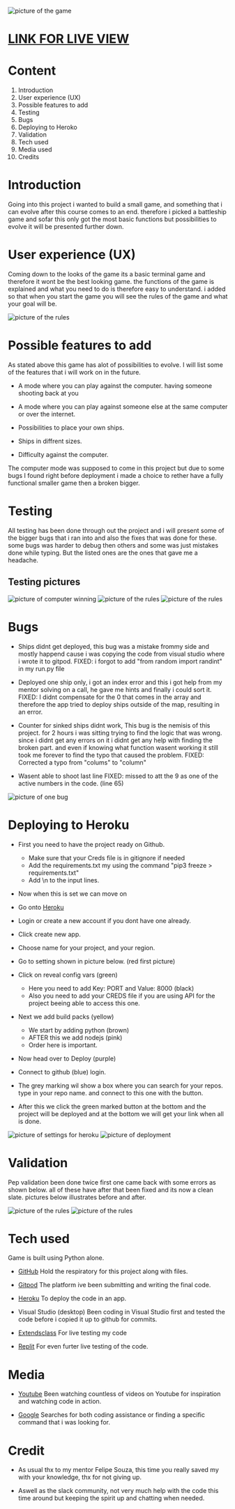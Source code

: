 

![picture of the game](/assets/images/game.jpg)


# [LINK FOR LIVE VIEW](https://battleships-odimac.herokuapp.com/)

# Content

1. Introduction
2. User experience (UX)
3. Possible features to add
4. Testing
5. Bugs
6. Deploying to Heroko
7. Validation
8. Tech used
9. Media used
10. Credits




# Introduction
Going into this project i wanted to build a small game, and something that i can evolve after this course comes to an end. therefore i picked a battleship game and sofar this only got the most basic functions but possibilities to evolve it will be presented further down.

# User experience (UX)
Coming down to the looks of the game its a basic terminal game and therefore it wont be the best looking game. the functions of the game is explained and what you need to do is therefore easy to understand. i added so that when you start the game you will see the rules of the game and what your goal will be. 

![picture of the rules](/assets/images/start_game.jpg)

# Possible features to add  #

As stated above this game has alot of possibilities to evolve. I will list some of the features that i will work on in the future.

- A mode where you can play against the computer. having someone shooting back at you

- A mode where you can play against someone else at the same computer or over the internet.

- Possibilities to place your own ships.

- Ships in diffrent sizes.

- Difficulty against the computer.

The computer mode was supposed to come in this project but due to some bugs I found right before deployment i made a choice to rether have a fully functional smaller game then a broken bigger.

# Testing

All testing has been done through out the project and i will present some of the bigger bugs that i ran into and also the fixes that was done for these. some bugs was harder to debug then others and some was just mistakes done while typing. But the listed ones are the ones that gave me a headache.

## Testing pictures ##

![picture of computer winning](/assets/images/computer_wins.jpg)
![picture of the rules](/assets/images/winning.jpg)
![picture of the rules](/assets/images/gameplay1.jpg)

# Bugs

- Ships didnt get deployed, this bug was a mistake frommy side and mostly happend cause i was copying the code from visual studio where i wrote it to gitpod. 
FIXED: i forgot to add "from random import randint" in my run.py file

- Deployed one ship only, i got an index error and this i got help from my mentor solving on a call, he gave me hints and finally i could sort it.
FIXED: I didnt compensate for the 0 that comes in the array and therefore the app tried to deploy ships outside of the map, resulting in an error.

- Counter for sinked ships didnt work, This bug is the nemisis of this project. for 2 hours i was sitting trying to find the logic that was wrong. since i didnt get any errors on it i didnt get any help with finding the broken part. and even if knowing what function wasent working it still took me forever to find the typo that caused the problem.
FIXED: Corrected a typo from "colums" to "column" 

- Wasent able to shoot last line
FIXED: missed to att the 9 as one of the active numbers in the code. (line 65)

![picture of one bug](/assets/images/bugfix1.jpg)

# Deploying to Heroku

- First you need to have the project ready on Github.
    - Make sure that your Creds file is in gitignore if needed
    - Add the requirements.txt my using the command "pip3 freeze > requirements.txt"
    - Add \n to the input lines.

- Now when this is set we can move on

- Go onto [Heroku](https://id.heroku.com/login)

- Login or create a new account if you dont have one already.

- Click create new app.

- Choose name for your project, and your region.

- Go to setting shown in picture below. (red first picture)

- Click on reveal config vars (green)
    - Here you need to add Key: PORT and Value: 8000 (black)
    - Also you need to add your CREDS file if you are using API for the project beeing able to access this one.

- Next we add build packs (yellow)
    - We start by adding python (brown)
    - AFTER this we add nodejs (pink)
    - Order here is important.

- Now head over to Deploy (purple)

- Connect to github (blue) login.

- The grey marking wil show a box where you can search for your repos. type in your repo name. and connect to this one with the button. 

- After this we click the green marked button at the bottom and the project will be deployed and at the bottom we will get your link when all is done. 

![picture of settings for heroku](/assets/images/heroko_settings.jpg)
![picture of deployment](/assets/images/heroku_deploy.jpg)


# Validation
 Pep validation been done twice first one came back with some errors as shown below. all of these have after that been fixed and its now a clean slate. pictures below illustrates before and after.

 ![picture of the rules](/assets/images/first_pep8.jpg)
 ![picture of the rules](/assets/images/pep8_finished.jpg)



# Tech used

Game is built using Python alone.  

- [GitHub](https://www.github.com)
Hold the respiratory for this project along with files.
    
- [Gitpod](https://www.gitpod.io)
The platform ive been submitting and writing the final code.
    
- [Heroku](https://id.heroku.com/login)
To deploy the code in an app.
     
- Visual Studio (desktop)
Been coding in Visual Studio first and tested the code before i copied it up to github for commits.

- [Extendsclass](https://extendsclass.com/python.html)
For live testing my code

- [Replit](https://replit.com)
For even furter live testing of the code.
    

# Media

- [Youtube](https://youtube.com) Been watching countless of videos on Youtube for inspiration and watching code in action. 

- [Google](https://google.com) Searches for both coding assistance or finding a specific command that i was looking for. 


# Credit

- As usual thx to my mentor Felipe Souza, this time you really saved my with your knowledge, thx for not giving up.

-  Aswell as the slack community, not very much help with the code this time around but keeping the spirit up and chatting when needed. 
